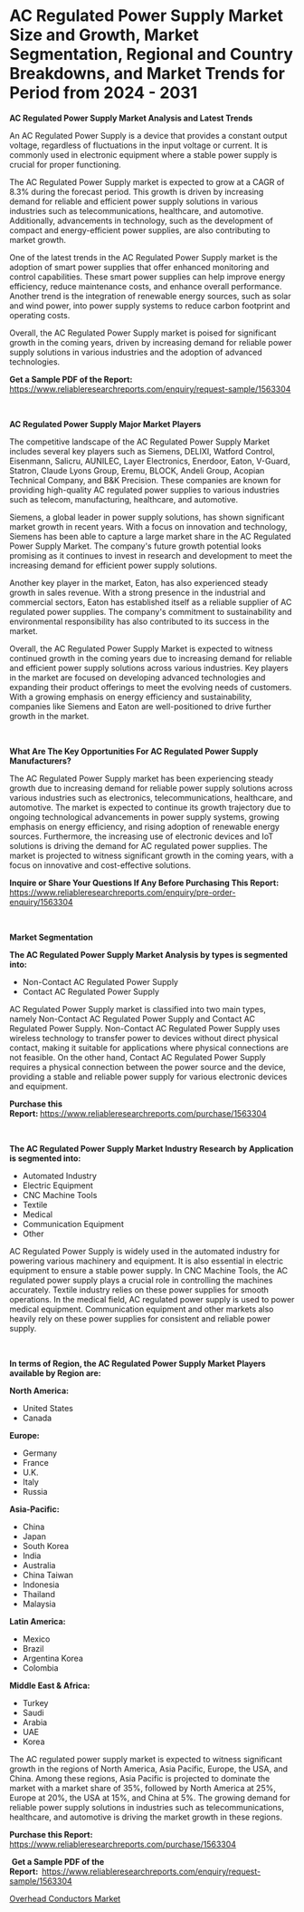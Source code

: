 <p><h1>AC Regulated Power Supply Market Size and Growth, Market Segmentation, Regional and Country Breakdowns, and Market Trends for Period from 2024 -  2031</h1></p><p><strong>AC Regulated Power Supply Market Analysis and Latest Trends</strong></p>
<p><p>An AC Regulated Power Supply is a device that provides a constant output voltage, regardless of fluctuations in the input voltage or current. It is commonly used in electronic equipment where a stable power supply is crucial for proper functioning.</p><p>The AC Regulated Power Supply market is expected to grow at a CAGR of 8.3% during the forecast period. This growth is driven by increasing demand for reliable and efficient power supply solutions in various industries such as telecommunications, healthcare, and automotive. Additionally, advancements in technology, such as the development of compact and energy-efficient power supplies, are also contributing to market growth.</p><p>One of the latest trends in the AC Regulated Power Supply market is the adoption of smart power supplies that offer enhanced monitoring and control capabilities. These smart power supplies can help improve energy efficiency, reduce maintenance costs, and enhance overall performance. Another trend is the integration of renewable energy sources, such as solar and wind power, into power supply systems to reduce carbon footprint and operating costs.</p><p>Overall, the AC Regulated Power Supply market is poised for significant growth in the coming years, driven by increasing demand for reliable power supply solutions in various industries and the adoption of advanced technologies.</p></p>
<p><strong>Get a Sample PDF of the Report:&nbsp;</strong> <a href="https://www.reliableresearchreports.com/enquiry/request-sample/1563304">https://www.reliableresearchreports.com/enquiry/request-sample/1563304</a></p>
<p>&nbsp;</p>
<p><strong>AC Regulated Power Supply Major Market Players</strong></p>
<p><p>The competitive landscape of the AC Regulated Power Supply Market includes several key players such as Siemens, DELIXI, Watford Control, Eisenmann, Salicru, AUNILEC, Layer Electronics, Enerdoor, Eaton, V-Guard, Statron, Claude Lyons Group, Eremu, BLOCK, Andeli Group, Acopian Technical Company, and B&K Precision. These companies are known for providing high-quality AC regulated power supplies to various industries such as telecom, manufacturing, healthcare, and automotive.</p><p>Siemens, a global leader in power supply solutions, has shown significant market growth in recent years. With a focus on innovation and technology, Siemens has been able to capture a large market share in the AC Regulated Power Supply Market. The company's future growth potential looks promising as it continues to invest in research and development to meet the increasing demand for efficient power supply solutions.</p><p>Another key player in the market, Eaton, has also experienced steady growth in sales revenue. With a strong presence in the industrial and commercial sectors, Eaton has established itself as a reliable supplier of AC regulated power supplies. The company's commitment to sustainability and environmental responsibility has also contributed to its success in the market.</p><p>Overall, the AC Regulated Power Supply Market is expected to witness continued growth in the coming years due to increasing demand for reliable and efficient power supply solutions across various industries. Key players in the market are focused on developing advanced technologies and expanding their product offerings to meet the evolving needs of customers. With a growing emphasis on energy efficiency and sustainability, companies like Siemens and Eaton are well-positioned to drive further growth in the market.</p></p>
<p>&nbsp;</p>
<p><strong>What Are The Key Opportunities For AC Regulated Power Supply Manufacturers?</strong></p>
<p><p>The AC Regulated Power Supply market has been experiencing steady growth due to increasing demand for reliable power supply solutions across various industries such as electronics, telecommunications, healthcare, and automotive. The market is expected to continue its growth trajectory due to ongoing technological advancements in power supply systems, growing emphasis on energy efficiency, and rising adoption of renewable energy sources. Furthermore, the increasing use of electronic devices and IoT solutions is driving the demand for AC regulated power supplies. The market is projected to witness significant growth in the coming years, with a focus on innovative and cost-effective solutions.</p></p>
<p><strong>Inquire or Share Your Questions If Any Before Purchasing This Report:</strong> <a href="https://www.reliableresearchreports.com/enquiry/pre-order-enquiry/1563304">https://www.reliableresearchreports.com/enquiry/pre-order-enquiry/1563304</a></p>
<p>&nbsp;</p>
<p><strong>Market Segmentation</strong></p>
<p><strong>The AC Regulated Power Supply Market Analysis by types is segmented into:</strong></p>
<p><ul><li>Non-Contact AC Regulated Power Supply</li><li>Contact AC Regulated Power Supply</li></ul></p>
<p><p>AC Regulated Power Supply market is classified into two main types, namely Non-Contact AC Regulated Power Supply and Contact AC Regulated Power Supply. Non-Contact AC Regulated Power Supply uses wireless technology to transfer power to devices without direct physical contact, making it suitable for applications where physical connections are not feasible. On the other hand, Contact AC Regulated Power Supply requires a physical connection between the power source and the device, providing a stable and reliable power supply for various electronic devices and equipment.</p></p>
<p><strong>Purchase this Report:&nbsp;</strong><a href="https://www.reliableresearchreports.com/purchase/1563304">https://www.reliableresearchreports.com/purchase/1563304</a></p>
<p>&nbsp;</p>
<p><strong>The AC Regulated Power Supply Market Industry Research by Application is segmented into:</strong></p>
<p><ul><li>Automated Industry</li><li>Electric Equipment</li><li>CNC Machine Tools</li><li>Textile</li><li>Medical</li><li>Communication Equipment</li><li>Other</li></ul></p>
<p><p>AC Regulated Power Supply is widely used in the automated industry for powering various machinery and equipment. It is also essential in electric equipment to ensure a stable power supply. In CNC Machine Tools, the AC regulated power supply plays a crucial role in controlling the machines accurately. Textile industry relies on these power supplies for smooth operations. In the medical field, AC regulated power supply is used to power medical equipment. Communication equipment and other markets also heavily rely on these power supplies for consistent and reliable power supply.</p></p>
<p>&nbsp;</p>
<p><strong>In terms of Region, the AC Regulated Power Supply Market Players available by Region are:</strong></p>
<p>
    <p> <strong> North America: </strong>
        <ul>
            <li>United States</li>
            <li>Canada</li>
        </ul>
        </p> 
    <p> <strong> Europe: </strong>
        <ul>
            <li>Germany</li>
            <li>France</li>
            <li>U.K.</li>
            <li>Italy</li>
            <li>Russia</li>
        </ul>
        </p> 
    <p> <strong> Asia-Pacific: </strong>
        <ul>
            <li>China</li>
            <li>Japan</li>
            <li>South Korea</li>
            <li>India</li>
            <li>Australia</li>
            <li>China Taiwan</li>
            <li>Indonesia</li>
            <li>Thailand</li>
            <li>Malaysia</li>
        </ul>
        </p> 
    <p> <strong> Latin America: </strong>
        <ul>
            <li>Mexico</li>
            <li>Brazil</li>
            <li>Argentina Korea</li>
            <li>Colombia</li>
        </ul>
        </p> 
    <p> <strong> Middle East & Africa: </strong>
        <ul>
            <li>Turkey</li>
            <li>Saudi</li>
            <li>Arabia</li>
            <li>UAE</li>
            <li>Korea</li>
        </ul>
    </p>
    </p>
<p><p>The AC regulated power supply market is expected to witness significant growth in the regions of North America, Asia Pacific, Europe, the USA, and China. Among these regions, Asia Pacific is projected to dominate the market with a market share of 35%, followed by North America at 25%, Europe at 20%, the USA at 15%, and China at 5%. The growing demand for reliable power supply solutions in industries such as telecommunications, healthcare, and automotive is driving the market growth in these regions.</p></p>
<p><strong>Purchase this Report: </strong><a href="https://www.reliableresearchreports.com/purchase/1563304">https://www.reliableresearchreports.com/purchase/1563304</a></p>
<p>&nbsp;<strong>Get a Sample PDF of the Report:&nbsp;&nbsp;</strong><a href="https://www.reliableresearchreports.com/enquiry/request-sample/1563304">https://www.reliableresearchreports.com/enquiry/request-sample/1563304</a></p>
<p><strong></strong></p>
<p><p><a href="https://github.com/BryceTownsendr/Market-Research-Report-List-4/blob/main/overhead-conductors-market.md">Overhead Conductors Market</a></p></p>